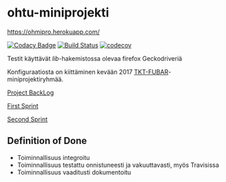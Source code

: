 # ohtu-miniprojekti

https://ohmipro.herokuapp.com/

[![Codacy Badge](https://api.codacy.com/project/badge/Grade/5f3fcc811a084d13a3f71aac191e8701)](https://www.codacy.com/app/vaisanem/ohtu-miniprojekti?utm_source=github.com&amp;utm_medium=referral&amp;utm_content=vaisanem/ohtu-miniprojekti&amp;utm_campaign=Badge_Grade)
[![Build Status](https://travis-ci.org/vaisanem/ohtu-miniprojekti.svg?branch=master)](https://travis-ci.org/vaisanem/ohtu-miniprojekti)
[![codecov](https://codecov.io/gh/vaisanem/ohtu-miniprojekti/branch/master/graph/badge.svg)](https://codecov.io/gh/vaisanem/ohtu-miniprojekti)

Testit käyttävät _lib_-hakemistossa olevaa firefox Geckodriveriä

Konfiguraatiosta on kiittäminen kevään 2017 [TKT-FUBAR](https://github.com/TKT-FUBAR/Ohtu-miniprojekti)-miniprojektiryhmää.

[Project BackLog](https://docs.google.com/spreadsheets/d/1buq7sBb_nRdBZMHKWHFA3ipxtxQ8gRC5szWM1WUgi8A/edit?usp=sharing)

[First Sprint](https://docs.google.com/spreadsheets/d/1ImM3rdsm4RPNh8BDvbMcLxRbnVOARmnco10cEbbXApI/edit?usp=sharing)

[Second Sprint](https://docs.google.com/spreadsheets/d/1Xu1ig0rCxu1gXpYKWknRI-xM2RVYmvBYSLnWqSSbdas/edit?usp=sharing)

## Definition of Done
 * Toiminnallisuus integroitu
 * Toiminnallisuus testattu onnistuneesti ja vakuuttavasti, myös Travisissa
 * Toiminnallisuus vaaditusti dokumentoitu
